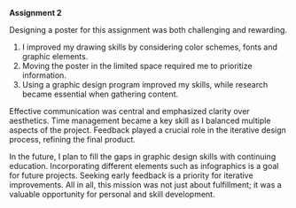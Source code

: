 **Assignment 2**

Designing a poster for this assignment was both challenging and rewarding.
1. I improved my drawing skills by considering color schemes, fonts and graphic elements. 
2. Moving the poster in the limited space required me to prioritize information. 
3. Using a graphic design program improved my skills, while research became essential when gathering content.

Effective communication was central and emphasized clarity over aesthetics. 
Time management became a key skill as I balanced multiple aspects of the project. 
Feedback played a crucial role in the iterative design process, refining the final product.

In the future, I plan to fill the gaps in graphic design skills with continuing education. 
Incorporating different elements such as infographics is a goal for future projects. Seeking early feedback is a priority for iterative improvements. 
All in all, this mission was not just about fulfillment; it was a valuable opportunity for personal and skill development.
